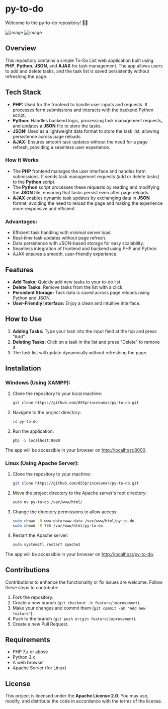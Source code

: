 # py-to-do

Welcome to the py-to-do repository! 📝✨

![image](https://github.com/user-attachments/assets/d9df64d4-6498-49c1-90d4-c81c7d74e317)
![image](https://github.com/user-attachments/assets/6b8b96c9-d374-45c5-8b88-c9446a6a27bb)

## Overview

This repository contains a simple To-Do List web application built using **PHP**, **Python**, **JSON**, and **AJAX** for task management. The app allows users to add and delete tasks, and the task list is saved persistently without refreshing the page.

## Tech Stack

- **PHP:** Used for the frontend to handle user inputs and requests. It processes form submissions and interacts with the backend Python script.
- **Python:** Handles backend logic, processing task management requests, and updates a **JSON** file to store the tasks.
- **JSON:** Used as a lightweight data format to store the task list, allowing persistence across page reloads.
- **AJAX:** Ensures smooth task updates without the need for a page refresh, providing a seamless user experience.

### How It Works

- The **PHP** frontend manages the user interface and handles form submissions. It sends task management requests (add or delete tasks) to the **Python** script.
- The **Python** script processes these requests by reading and modifying the **JSON** file, ensuring that tasks persist even after page reloads.
- **AJAX** enables dynamic task updates by exchanging data in **JSON** format, avoiding the need to reload the page and making the experience more responsive and efficient.

### Advantages:

- Efficient task handling with minimal server load.
- Real-time task updates without page refresh.
- Data persistence with JSON-based storage for easy scalability.
- Seamless integration of frontend and backend using PHP and Python.
- AJAX ensures a smooth, user-friendly experience.

## Features

- **Add Tasks:** Quickly add new tasks to your to-do list.
- **Delete Tasks:** Remove tasks from the list with a click.
- **Persistent Storage:** Task data is saved across page reloads using Python and JSON.
- **User-Friendly Interface:** Enjoy a clean and intuitive interface.

## How to Use

1. **Adding Tasks:** Type your task into the input field at the top and press "Add".
2. **Deleting Tasks:** Click on a task in the list and press "Delete" to remove it.
3. The task list will update dynamically without refreshing the page.

## Installation

### Windows (Using XAMPP):

1. Clone the repository to your local machine:

    ```bash
    git clone https://github.com/855princekumar/py-to-do.git
    ```

2. Navigate to the project directory:

    ```bash
    cd py-to-do
    ```

3. Run the application:

    ```bash
    php -S localhost:8000
    ```

The app will be accessible in your browser on [http://localhost:8000](http://localhost:8000).

### Linux (Using Apache Server):

1. Clone the repository to your machine:

    ```bash
    git clone https://github.com/855princekumar/py-to-do.git
    ```

2. Move the project directory to the Apache server's root directory:

    ```bash
    sudo mv py-to-do /var/www/html/
    ```

3. Change the directory permissions to allow access:

    ```bash
    sudo chown -R www-data:www-data /var/www/html/py-to-do
    sudo chmod -R 755 /var/www/html/py-to-do
    ```

4. Restart the Apache server:

    ```bash
    sudo systemctl restart apache2
    ```

The app will be accessible in your browser on [http://localhost/py-to-do](http://localhost/py-to-do).

## Contributions

Contributions to enhance the functionality or fix issues are welcome. Follow these steps to contribute:

1. Fork the repository.
2. Create a new branch (`git checkout -b feature/improvement`).
3. Make your changes and commit them (`git commit -am 'Add new feature'`).
4. Push to the branch (`git push origin feature/improvement`).
5. Create a new Pull Request.

## Requirements

- PHP 7.x or above
- Python 3.x
- A web browser
- Apache Server (for Linux)

## License

This project is licensed under the **Apache License 2.0**. You may use, modify, and distribute the code in accordance with the terms of the license.

